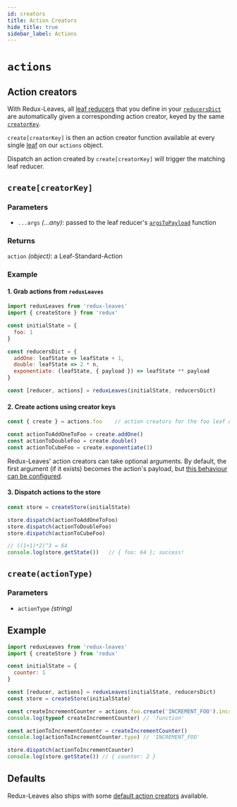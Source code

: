 ```yaml
---
id: creators
title: Action Creators
hide_title: true
sidebar_label: Actions
---
```


# `actions`

## Action creators

With Redux-Leaves, all [leaf reducers](../leafReducers.md) that you define in your [`reducersDict`](../README.md#reducersdict) are automatically given a corresponding action creator, keyed by the same [`creatorKey`](../creatorKeys.md).

`create[creatorKey]` is then an action creator function available at every single [leaf](../leaf/README.md) on our `actions` object.

Dispatch an action created by `create[creatorKey]` will trigger the matching leaf reducer.

## `create[creatorKey]`

### Parameters
- `...args` *(...any)*: passed to the leaf reducer's [`argsToPayload`](../leafReducers.md#argstopayload) function

### Returns
`action` *(object)*: a Leaf-Standard-Action

### Example

#### 1. Grab actions from `reduxLeaves`

```js
import reduxLeaves from 'redux-leaves'
import { createStore } from 'redux'

const initialState = {
  foo: 1
}

const reducersDict = {
  addOne: leafState => leafState + 1,
  double: leafState => 2 * n,
  exponentiate: (leafState, { payload }) => leafState ** payload
}

const [reducer, actions] = reduxLeaves(initialState, reducersDict)
```

#### 2. Create actions using creator keys
```js
const { create } = actions.foo    // action creators for the foo leaf of state

const actionToAddOneToFoo = create.addOne()
const actionToDoubleFoo = create.double()
const actionToCubeFoo = create.exponentiate(3)
```
Redux-Leaves' action creators can take optional arguments. By default, the first argument (if it exists) becomes the action's payload, but [this behaviour can be configured](../leafReducers.md#argstopayload).

#### 3. Dispatch actions to the store
```js
const store = createStore(initialState)

store.dispatch(actionToAddOneToFoo)
store.dispatch(actionToDoubleFoo)
store.dispatch(actionToCubeFoo)

// ((1+1)*2)^3 = 64
console.log(store.getState())   // { foo: 64 }; success!
```

## `create(actionType)`

### Parameters
- `actionType` *(string)*

## Example
```js
import reduxLeaves from 'redux-leaves'
import { createStore } from 'redux'

const initialState = {
  counter: 1
}

const [reducer, actions] = reduxLeaves(initialState, reducersDict)
const store = createStore(initialState)

const createIncrementCounter = actions.foo.create('INCREMENT_FOO').increment
console.log(typeof createIncrementCounter) // 'function'

const actionToIncrementCounter = createIncrementCounter()
console.log(actionToIncrementCounter.type) // 'INCREMENT_FOO'

store.dispatch(actionToIncrementCounter)
console.log(store.getState()) // { counter: 2 }
```

## Defaults

Redux-Leaves also ships with some [default action creators](defaults.md) available.